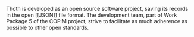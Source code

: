 Thoth is developed as an open source software project, saving its records in the open [[JSON]] file format. The development team, part of Work Package 5 of the COPIM project, strive to facilitate as much adherence as possible to other open standards.

